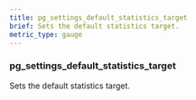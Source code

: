 ```yaml
---
title: pg_settings_default_statistics_target
brief: Sets the default statistics target.
metric_type: gauge
---
```

### pg_settings_default_statistics_target

Sets the default statistics target.